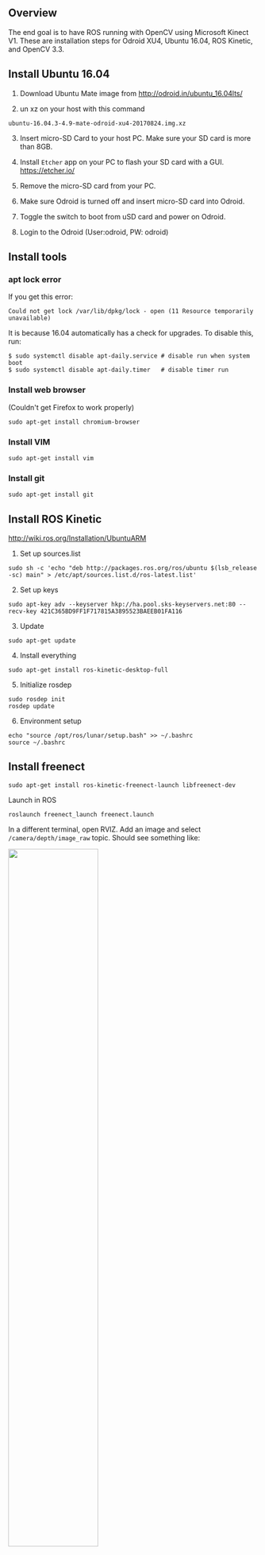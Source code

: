 ## Overview

The end goal is to have ROS running with OpenCV using Microsoft Kinect V1.
These are installation steps for Odroid XU4, Ubuntu 16.04, ROS Kinetic, and OpenCV 3.3.

## Install Ubuntu 16.04

1. Download Ubuntu Mate image from
http://odroid.in/ubuntu_16.04lts/

2. un xz on your host with this command
```
ubuntu-16.04.3-4.9-mate-odroid-xu4-20170824.img.xz
```
3. Insert micro-SD Card to your host PC. Make sure your SD card is more than 8GB.

4. Install `Etcher` app on your PC to flash your SD card with a GUI.
https://etcher.io/

5. Remove the micro-SD card from your PC. 

6. Make sure Odroid is turned off and insert micro-SD card into Odroid.

7. Toggle the switch to boot from uSD card and power on Odroid.

8. Login to the Odroid (User:odroid, PW: odroid)

## Install tools

### apt lock error
If you get this error:
```
Could not get lock /var/lib/dpkg/lock - open (11 Resource temporarily unavailable)
```

It is because 16.04 automatically has a check for upgrades. To disable this, run:
```
$ sudo systemctl disable apt-daily.service # disable run when system boot
$ sudo systemctl disable apt-daily.timer   # disable timer run
```

### Install web browser

(Couldn't get Firefox to work properly)

```
sudo apt-get install chromium-browser
```

### Install VIM
```
sudo apt-get install vim
```

### Install git
```
sudo apt-get install git
```

## Install ROS Kinetic
http://wiki.ros.org/Installation/UbuntuARM

1. Set up sources.list
```
sudo sh -c 'echo "deb http://packages.ros.org/ros/ubuntu $(lsb_release -sc) main" > /etc/apt/sources.list.d/ros-latest.list'
```

2. Set up keys
```
sudo apt-key adv --keyserver hkp://ha.pool.sks-keyservers.net:80 --recv-key 421C365BD9FF1F717815A3895523BAEEB01FA116
```

3. Update
```
sudo apt-get update
```

4. Install everything
```
sudo apt-get install ros-kinetic-desktop-full
```

5. Initialize rosdep
```
sudo rosdep init
rosdep update
```

6. Environment setup
```
echo "source /opt/ros/lunar/setup.bash" >> ~/.bashrc
source ~/.bashrc
```

## Install freenect
```
sudo apt-get install ros-kinetic-freenect-launch libfreenect-dev 
```

Launch in ROS
```
roslaunch freenect_launch freenect.launch
```

In a different terminal, open RVIZ. Add an image and select `/camera/depth/image_raw` topic. Should see something like:

<img src="https://raw.githubusercontent.com/johnny-wang/odroid-install/master/images/kinect_depth_view.png" height="60%" width="60%">

## Install OpenCV

```
https://github.com/nanuyo/opencvsh_for_ubuntu_mate
```

1. Download or copy the opencv install script `opencv_install_to_ubuntu_mate_16.04.sh` from https://github.com/nanuyo/opencvsh_for_ubuntu_mate

2. Run the script
```
source opencv_install_to_ubuntu_mate_16.04.sh
```

3. Test facedetect sample
```
find . -name cpp-example-facedetect
```
```
cd build/bin/
./cpp-example-facedetect ../../samples/data/lena.jpg
```

## Troubleshooting

### Gstreamer build error
```
from /home/odroid/opencv_install/opencvsh_for_ubuntu_mate/OpenCV/opencv-3.3.0/modules/videoio/src/cap_gstreamer.cpp:67:
/usr/include/gstreamer-0.10/gst/pbutils/gstdiscoverer.h:35:9: error: ‘GstMiniObjectClass’ does not name a type
 typedef GstMiniObjectClass GstDiscovererStreamInfoClass;
```
https://stackoverflow.com/questions/30578381/failure-in-compiling-opencv-with-cap-gstreamer-error
```
sudo apt-get install libgstreamer-plugins-base1.0-dev
```
gstreamer prior to install is 0.10.36, after install is 1.11.91.

### Can't run facedetector

Look for facedetector example binary
Look for lena.jpg
```
find . -name facedetect
find . -name lena.jpg 
```

## Check if Kinect 360 is working

1. Install freenect
```
sudo apt-get install freenect python-freenect
```

2. Plug in your Kinect. You should see the device in `lsusb`

<img src="https://raw.githubusercontent.com/johnny-wang/odroid-install/master/images/kinect_lsusb.png" height="60%" width="60%">

2. Test freenect
```
free-nect-glview
```

A new window should pop up with a disparity and RGB view from the Kinect.

<img src="https://raw.githubusercontent.com/johnny-wang/odroid-install/master/images/kinect_test_view.png" height="60%" width="60%">

The command will also output some keystroke options you can use to control and test out various features of the Kinect.

<img src="https://raw.githubusercontent.com/johnny-wang/odroid-install/master/images/kinect_test_command.png" height="60%" width="60%">
